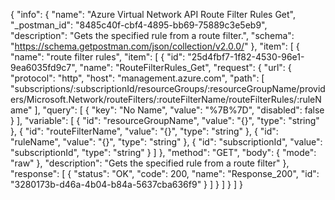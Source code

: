 {
  "info": {
    "name": "Azure Virtual Network API Route Filter Rules Get",
    "_postman_id": "8485c40f-cbf4-4895-bb69-75889c3e5eb9",
    "description": "Gets the specified rule from a route filter.",
    "schema": "https://schema.getpostman.com/json/collection/v2.0.0/"
  },
  "item": [
    {
      "name": "route filter rules",
      "item": [
        {
          "id": "25d4fbf7-1f82-4530-96e1-9ea6035fd9c7",
          "name": "RouteFilterRules_Get",
          "request": {
            "url": {
              "protocol": "http",
              "host": "management.azure.com",
              "path": [
                "subscriptions/:subscriptionId/resourceGroups/:resourceGroupName/providers/Microsoft.Network/routeFilters/:routeFilterName/routeFilterRules/:ruleName"
              ],
              "query": [
                {
                  "key": "No Name",
                  "value": "%7B%7D",
                  "disabled": false
                }
              ],
              "variable": [
                {
                  "id": "resourceGroupName",
                  "value": "{}",
                  "type": "string"
                },
                {
                  "id": "routeFilterName",
                  "value": "{}",
                  "type": "string"
                },
                {
                  "id": "ruleName",
                  "value": "{}",
                  "type": "string"
                },
                {
                  "id": "subscriptionId",
                  "value": "subscriptionId",
                  "type": "string"
                }
              ]
            },
            "method": "GET",
            "body": {
              "mode": "raw"
            },
            "description": "Gets the specified rule from a route filter"
          },
          "response": [
            {
              "status": "OK",
              "code": 200,
              "name": "Response_200",
              "id": "3280173b-d46a-4b04-b84a-5637cba636f9"
            }
          ]
        }
      ]
    }
  ]
}